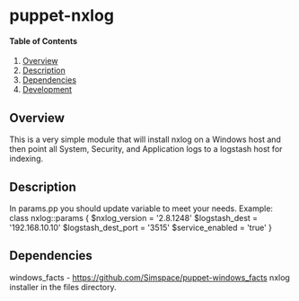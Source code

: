 # puppet-nxlog

#### Table of Contents
1. [Overview](#overview)
2. [Description](#description)
3. [Dependencies](#dependencies)
4. [Development](#development)

## Overview
This is a very simple module that will install nxlog on a Windows host and then point all System, Security, and Application logs to a logstash host for indexing.

## Description
In params.pp you should update variable to meet your needs. Example:
class nxlog::params {
  $nxlog_version = '2.8.1248'
  $logstash_dest = '192.168.10.10'
  $logstash_dest_port = '3515'
  $service_enabled = 'true'
}

## Dependencies
windows_facts - https://github.com/Simspace/puppet-windows_facts
nxlog installer in the files directory.
